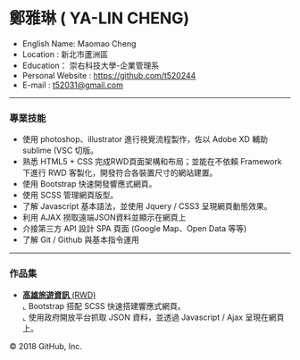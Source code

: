 # 鄭雅琳 ( YA-LIN CHENG)
- English Name: Maomao Cheng
- Location : 新北市蘆洲區
- Education： 崇右科技大學-企業管理系
- Personal Website : https://github.com/t520244
- E-mail : t52031@gmail.com

<hr>


### 專業技能
- 使用 photoshop、illustrator 進行視覺流程製作，佐以 Adobe XD 輔助 sublime (VSC 切版。
- 熟悉 HTML5 + CSS 完成RWD頁面架構和布局；並能在不依賴 Framework 下進行 RWD 客製化，開發符合各裝置尺寸的網站建置。
- 使用 Bootstrap 快速開發響應式網頁。
- 使用 SCSS 管理網頁版型。
- 了解 Javascript 基本語法，並使用 Jquery / CSS3 呈現網頁動態效果。
- 利用 AJAX 撈取遠端JSON資料並顯示在網頁上
- 介接第三方 API 設計 SPA 頁面 (Google Map、Open Data 等等)
- 了解 Git / Github 與基本指令運用
<hr>

### 作品集 
- <a href="https://t520244.github.io/onlineTalk-kh/" target="_blank"><B>高雄旅遊資訊</B> (RWD)</a> <BR>
  ⌞ Bootstrap 搭配 SCSS 快速搭建響應式網頁。 <BR>
  ⌞ 使用政府開放平台抓取 JSON 資料，並透過 Javascript / Ajax 呈現在網頁上。<BR>
<!-- - <a href="" target="_blank"><B>颱風防災資訊平台</B> (RWD)</a> <BR>
  ⌞ Bootstrap 快速搭建響應式網頁 + SCSS 管理表格樣式。 <BR>
  ⌞ 使用政府開放平台抓取 JSON 資料，並透過 Javascript / Ajax 呈現在網頁上<BR>
  ⌞ 結合 Google Map Api 將資料標記在地圖上。<BR>
- <a href="" target="_blank"><B>SweetCafe</B> (RWD)</a> <BR>
  ⌞ 熟悉 HTML5 + CSS 完成RWD頁面架構和布局，開發符合各裝置尺寸的網站建置 <BR>
  -->
  

© 2018 GitHub, Inc.

